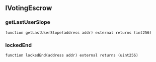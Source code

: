 ## IVotingEscrow

### getLastUserSlope

```solidity
function getLastUserSlope(address addr) external returns (int256)
```

### lockedEnd

```solidity
function lockedEnd(address addr) external returns (uint256)
```

